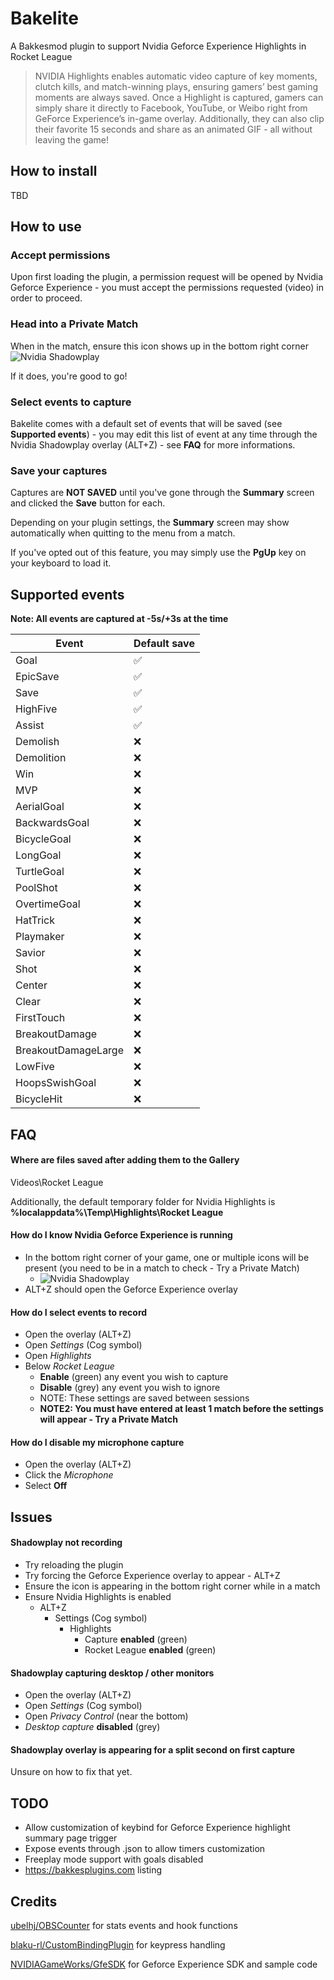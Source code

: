 # Bakelite
A Bakkesmod plugin to support Nvidia Geforce Experience Highlights in Rocket League

> NVIDIA Highlights enables automatic video capture of key moments, clutch kills, and match-winning plays, ensuring gamers’ best gaming moments are always saved. Once a Highlight is captured, gamers can simply share it directly to Facebook, YouTube, or Weibo right from GeForce Experience’s in-game overlay. Additionally, they can also clip their  favorite 15 seconds and share as an animated GIF - all without leaving the game!

## How to install
TBD

## How to use
### Accept permissions
Upon first loading the plugin, a permission request will be opened by Nvidia Geforce Experience - you must accept the permissions requested (video) in order to proceed.
### Head into a Private Match
When in the match, ensure this icon shows up in the bottom right corner ![Nvidia Shadowplay](https://i.imgur.com/NsgD7mW.png)

If it does, you're good to go!
### Select events to capture
Bakelite comes with a default set of events that will be saved (see **Supported events**) - you may edit this list of event at any time through the Nvidia Shadowplay overlay (ALT+Z) - see **FAQ** for more informations.

### Save your captures
Captures are **NOT SAVED** until you've gone through the **Summary** screen and clicked the **Save** button for each.

Depending on your plugin settings, the **Summary** screen may show automatically when quitting to the menu from a match. 

If you've opted out of this feature, you may simply use the **PgUp** key on your keyboard to load it.

## Supported events
**Note: All events are captured at -5s/+3s at the time**

| Event | Default save |
|-------|--------------|
| Goal  | :white_check_mark:   |
| EpicSave | :white_check_mark:
| Save | :white_check_mark: |
| HighFive | :white_check_mark: |
| Assist | :white_check_mark: |
| Demolish | :x: |
| Demolition | :x: |
| Win | :x: |
| MVP | :x: |
| AerialGoal | :x: |
| BackwardsGoal | :x: |
| BicycleGoal | :x: |
| LongGoal | :x: |
| TurtleGoal | :x: |
| PoolShot | :x: |
| OvertimeGoal | :x: |
| HatTrick | :x: |
| Playmaker | :x: |
| Savior | :x: |
| Shot | :x: |
| Center | :x: |
| Clear | :x: |
| FirstTouch | :x: |
| BreakoutDamage | :x: |
| BreakoutDamageLarge | :x: |
| LowFive | :x: |
| HoopsSwishGoal | :x: |
| BicycleHit | :x: |

## FAQ
#### Where are files saved after adding them to the Gallery
Videos\Rocket League

Additionally, the default temporary folder for Nvidia Highlights is **%localappdata%\Temp\Highlights\Rocket League**
#### How do I know Nvidia Geforce Experience is running
- In the bottom right corner of your game, one or multiple icons will be present (you need to be in a match to check - Try a Private Match)
  - ![Nvidia Shadowplay](https://i.imgur.com/NsgD7mW.png)
- ALT+Z should open the Geforce Experience overlay

#### How do I select events to record
- Open the overlay (ALT+Z)
- Open _Settings_ (Cog symbol)
- Open _Highlights_
- Below _Rocket League_
  - **Enable** (green) any event you wish to capture
  - **Disable** (grey) any event you wish to ignore
  - NOTE: These settings are saved between sessions
  - **NOTE2: You must have entered at least 1 match before the settings will appear - Try a Private Match**

#### How do I disable my microphone capture
- Open the overlay (ALT+Z)
- Click the _Microphone_
- Select **Off**

## Issues
#### Shadowplay not recording
- Try reloading the plugin
- Try forcing the Geforce Experience overlay to appear - ALT+Z
- Ensure the icon is appearing in the bottom right corner while in a match
- Ensure Nvidia Highlights is enabled
  - ALT+Z
    - Settings (Cog symbol)
      - Highlights
        - Capture **enabled** (green)
        - Rocket League **enabled** (green)

#### Shadowplay capturing desktop / other monitors
- Open the overlay (ALT+Z)
- Open _Settings_ (Cog symbol)
- Open _Privacy Control_ (near the bottom)
- _Desktop capture_ **disabled** (grey)

#### Shadowplay overlay is appearing for a split second on first capture
Unsure on how to fix that yet.

## TODO
- Allow customization of keybind for Geforce Experience highlight summary page trigger
- Expose events through .json to allow timers customization
- Freeplay mode support with goals disabled
- https://bakkesplugins.com listing

## Credits
[ubelhj/OBSCounter](https://github.com/ubelhj/OBSCounter) for stats events and hook functions 

[blaku-rl/CustomBindingPlugin](https://github.com/blaku-rl/CustomBindingPlugin) for keypress handling

[NVIDIAGameWorks/GfeSDK](https://github.com/NVIDIAGameWorks/GfeSDK) for Geforce Experience SDK and sample code
